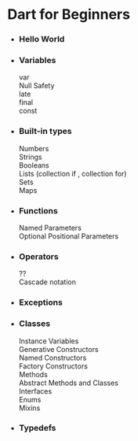 # Dart for Beginners
* <h3>Hello World</h3>
* <h3>Variables</h3>
  var</br>
  Null Safety</br>
  late</br>
  final</br>
  const</br>
* <h3>Built-in types</h3>
  Numbers</br>
  Strings</br>
  Booleans</br>
  Lists (collection if , collection for)</br>
  Sets</br>
  Maps</br>
* <h3>Functions</h3>
  Named Parameters</br>
  Optional Positional Parameters</br>
* <h3>Operators</h3>
  ??</br>
  Cascade notation</br>
* <h3>Exceptions</h3>
* <h3>Classes</h3>
  Instance Variables</br>
  Generative Constructors</br>
  Named Constructors</br>
  Factory Constructors</br>
  Methods</br>
  Abstract Methods and Classes</br>
  Interfaces</br>
  Enums</br>
  Mixins</br>
* <h3>Typedefs</h3>
